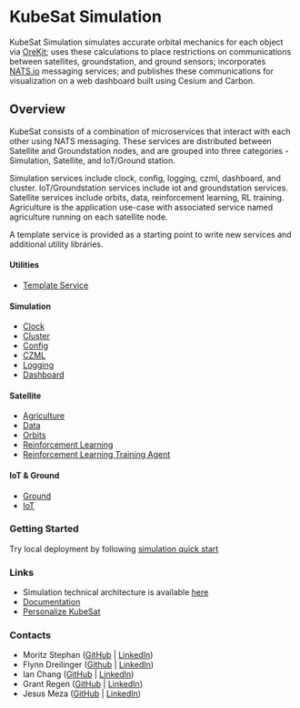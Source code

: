 # KubeSat Simulation

KubeSat Simulation simulates accurate orbital mechanics for each object via [OreKit](https://www.orekit.org); uses these calculations to place restrictions on communications between satellites, groundstation, and ground sensors; incorporates [NATS.io](https://nats.io) messaging services; and publishes these communications for visualization on a web dashboard built using Cesium and Carbon.

## Overview
KubeSat consists of a combination of microservices that interact with each other using NATS messaging. These services are distributed between Satellite and Groundstation nodes, and are grouped into three categories - Simulation, Satellite, and IoT/Ground station.

Simulation services include clock, config, logging, czml, dashboard, and cluster. IoT/Groundstation services include iot and groundstation services. Satellite services include orbits, data, reinforcement learning, RL training. Agriculture is the application use-case with associated service named agriculture running on each satellite node.

A template service is provided as a starting point to write new services and additional utility libraries.  

#### Utilities
* [Template Service](/simulation/template)

#### Simulation
* [Clock](/simulation/clock)
* [Cluster](/simulation/cluster)
* [Config](/simulation/config)
* [CZML](/simulation/czml)
* [Logging](/simulation/logging)
* [Dashboard](/simulation/dashboard)

#### Satellite
* [Agriculture](/simulation/agriculture)
* [Data](/simulation/data)
* [Orbits](/simulation/orbits)
* [Reinforcement Learning](/simulation/rl)
* [Reinforcement Learning Training Agent](/simulation/rl-training)

#### IoT & Ground
* [Ground](/simulation/ground)
* [IoT](/simulation/iot)

### Getting Started
Try local deployment by following [simulation quick start](/docs/simulation-quick-start.md)

### Links
* Simulation technical architecture is available [here](https://ibm-kubesat.gitbook.io/kubesat/project-architecture/overview)
* [Documentation](https://ibm-kubesat.gitbook.io/kubesat/)
* [Personalize KubeSat](https://ibm-kubesat.gitbook.io/kubesat/personalize-to-your-use-case)


### Contacts

* Moritz Stephan ([GitHub](https://github.com/austrian-code-wizard) | [LinkedIn](https://www.linkedin.com/in/moritz-stephan))
* Flynn Dreilinger ([Github](https://github.com/polygnomial) | [LinkedIn](https://www.linkedin.com/in/flynnd))
* Ian Chang ([GitHub](https://github.com/iannchang) | [LinkedIn](https://www.linkedin.com/in/ianchang2000/))
* Grant Regen ([GitHub](https://github.com/grantregen) | [LinkedIn](https://www.linkedin.com/in/grant-regen))
* Jesus Meza ([GitHub](https://github.com/jemeza) | [LinkedIn](https://www.linkedin.com/in/jesusmero/))
